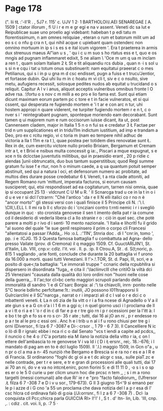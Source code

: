 # Page 178

(". lii tŁ :'-ll'R . , 5J7 r. 115' c. UJV 1 2· 1 BARTHOLOì\I.AEI SENAREGAE [ A. 1509 ] ctator illorum , fì U i r e m e gr egi e na v assent. Veneti dc sa lut e Reipublicae suae uno proelio agi videbant: habeban t p edi tatu m florentissimum, n am omnes reliquiae ,·eteran o rum et batorum milit um ad eo s c o nfu g cra n t, qui nihil acque c upiebant quam ostenderc non omnino mortuum in ip s i s es s e ital icum vigorem '. Era t praeterea in armis dux strenuus maeus Al"ian u s , ' qu i c u m suo s ho rtatus ess e t, quo e os mngis ad pugnam inflammaret edixit, 5 ne aliam \ 'Oce m um q ua m inclam a ren t , quam solam Italiam 2 Ł St e tit aliquandiu rcs dubia , quan n ·i s sol u s si n e cqu i tat u totum onus substinuerit: nam equitatui praeerat c o mes Petilianus, qui s i in p u gna m d csc endisset, pugn a fuiss e t trucu'Jentior, et fortasse dubin. Qui uhi liu m in c hoatu m vi cli t, siv e c o nsulto, sive metu, aufugiens recessit, solosque pedites nudos ab equitat u trucidand o s reliquit. Capitur A l v i anus, aliquot acceptis vulneribus omnibus fronte l O adve rsa. :\fortu o s nov c m milli a eo pro e lio fama est. Sunt qui etiam dicunt maximam eorum partem pc c tore e t in facie vulneratos, et si qui cssent, qui desperata re fugiendo mortem e \'i t ar e con arc n tur, uhi hostem appropi n quare viderent, ne turpiter fugiendo mortem r e n t, c o nver s i ' reintegrabant pugnam, sponteque moriendo eam decorabant. Sunt tamen q ui majorem num e rum occisorum iuisse dicant, ita ut, post Cannensem cladem, major in Italia 1 5 n o n fui ss e credatur 3 Ł Factae per trid n um supplicationes et in tridu11m indictum iustitium, ad imp e trandam a Deo, pro ex c rcitu regio, vi c toria m (nam eo tempere nihil adhuc de victoria a lla t 11m e ra t ), quae postea per totidem dies renovatae sunt Ł. Rex in de, cum exercitu victore nullo proelio Brixiam, Bergamum et Cremam intr a t, e t Brixi e nsibus multa concessit g ia:., Piscari a mque expugnat, s e xce n tis dclcctae juventutis militibus, qui in praesidio erant , 20 p ridie c alendas ]unii obtruncatis, duo bus tantum superstitibus; quod Regi summe gratum fu isse f e rtur, non h o minum caede, a q ua quantum potuit semper abstinuit, sed qui a natura l oci, et defensorum numero ac probitate, ad multos dies durare posse credebatur 6 Ł Veneti, t a nta clade attoniti, ad Regem Romano rum 'mittunt, imperata facturos, si eorum causam susciperet; qui, etsi respondisset ad ea cogitaturum, tarnen nisi omnia, quae ip si occupant 25 13 · vldcrunt C U M u R. ' Il Scnarcga trad u ce in la t in o i d u e ve r si dcl l'ctrarrn: "Chè l'antico \':da r e Il N elli italici co r no n è "ancor morto"' gli stessi versi con i quali finisce il 5 Principe cli N. :'\ l. \Clll,\\.ELL I. Il mi ra b ll c sforzo dc i \'cncziani contro t:rnti nemic i r i svegliò dunque in quc · sto cronista genovese il sen t imento della pat r ia comune cd il desiderio di vederla libera cl a llo stranie r o : ciò in quel sec. che potè parere a molti p r ivo d i senti· 10 mento nazionale. 'l Italia e lihcrltÌ fu il grido "al suono del quale "le sue genll respinsero il prim o corpo cli Francesi "allentatosi a passar l'Adda,,. Ho :o.L \.:'11N', Stnria doc . di I "cnr:in, tomo \', pp. :i e :ICJG. 15 3 Questa famosa battaglia f u combattuta ad Agna- dello presso Vailate (prov. di Cremona) il q maggio 1509. Cf. GuuctARIJIN'l, St. d'ltalin, Lib. VIII, cnp.v: cdlz. l'it. voi . II. p. :ip. Il Ctrou.A, St . d. S(t;noric, p. 815 1 vagliando ,·arie fonti, conclude che durante la 20 battaglia vi f urono da 16.000 a morti. quasi tutti Veneziani. Il !'>.!.TOR, St. d. Papi, III, scri,·e a posito di que<;ta battaglia: "Le immorali truppe " ccnaric della rcpubhllra si dispersero in disordinata "fuga,, e cita il :'\lacliinvclll che critilÒ la viltà dci 25 Veneziani "causata dalla qualità dci loro ordini non "huoni nelle cose della guerra,,. Il l'ac;tor cl>bc certo maggiori scrupoli parlando della immoralità dl sandro \'I e di Cl'sarc Borgia: al :'\ ta chiavclli, inrn· ponito nelle S"C teorie bdlirhc perfcltame:1t.: inutili, JO possono l011trapporsi li Gulrciarclini e il SC"narcga , narrat o r i imparzi ali d c l val o r e dci c o mbattenti veneti. Ł La n oti zia de lla vitt o r i a fra ncese di Agnadello o V a il ate giun s e a G cn o\'a i l 1 6 m a ggi o; i n quel giorno uscì i l proclama de ll a v i tt o ri a e l 'o r d in c di far e p e r tre gio rn i p r ocessioni per la l'itt à: l e bo t te gh e fo ss e ro s cr- 35 r ate ; tutti, dai 16 ai jO an ni , p r endesse ro p a r te al le pro c essi oni . Anc h e i trib u n al i f u rono chiusi per tre g i orni (Diversor., fi lza 6 7 -3087 e Di-:·crsor ., 1 79 - 6 7 3). Il Cancelliere N ic o lò di B r ignalc ebbe i nca ri c o dal Senato "vcs t iendi a capite ad pcdcs,, il nuncio c he 4 o :l\'C\'a portato eia M ilano la notizia della vitto r ia, c on l ettere dell'ambascia to re genovese V i va ld i ( D i Ł·ersnr., rei;. 18.:-676; i l mandato di pag am en to è dcl luglio 1509). Il '.l.) maggio 1509, in Gcn o\"a , u n pr o cl a ma a n- 45 nunziò rhe Bergamo e Brescia si e ra no r es e a l R e di Francia. SI ordinarono "foghi dc gi oi a e t dc alcgr c ssa,. sulle piaT.zc e nelle contrade, per t r e sere, e tr e gran di processioni alle quali tutti, dai 17 ai 70 an ni, do v e va no intcnŁenirc, pcnn fiorini 5: e di 11 11 0 , ·o s i s o sp es er o le 5 0 curie u per clicm unurn hoc die prcsc n tem ,, ; s i m a rono targelti (messi comunali) alle due Ri\' ie r e "pro "facto falodiorum,, (!Jfrersor .Ł filza 6 7 -308 7 e D i v u sor., 179-673). G Il 3 giugno 15<'9 si emanò per le p i azze d i G cno \'a 55 un proclama che dava notizia del l a p r esa di l' csc hlcra cd ordinava falò di g:oia (/Ji:orrsnr., fi l z a 6 7 -308 7) . Dcl· la conquista cll Pcc;chicra parla GUICCIA Rl> l!'l' I , S t . d' ltn- lin, Lib. \'III, cnp. ,. : cdiz . cit. voi. li, p. :7 5 ·